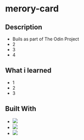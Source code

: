 # merory-card

## Description

- Buils as part of The Odin Project
- 2
- 3
- 4

## What i learned

- 1
- 2
- 3

## Built With

- <img src="https://img.shields.io/badge/HTML5-E34F26?style=flat&logo=html5&logoColor=white"/>
- <img src="https://img.shields.io/badge/CSS3-1572B6?style=flat&logo=html5&logoColor=white"/>
- <img src="https://img.shields.io/badge/JAVASCRIPT-F7DF1E?style=flat&logo=html5&logoColor=white"/>

